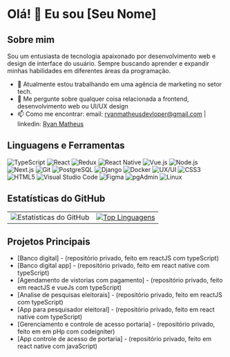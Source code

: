 # Olá! 👋 Eu sou [Seu Nome]

## Sobre mim
Sou um entusiasta de tecnologia apaixonado por desenvolvimento web e design de interface do usuário. Sempre buscando aprender e expandir minhas habilidades em diferentes áreas da programação.

- 🔭 Atualmente estou trabalhando em uma agência de marketing no setor tech.
- 💬 Me pergunte sobre qualquer coisa relacionada a frontend, desenvolvimento web ou UI/UX design
- 📫 Como me encontrar: email: ryanmatheusdevloper@gmail.com | linkedin: [Ryan Matheus](https://www.linkedin.com/in/ryan-matheus-santana-ba7589212/)


## Linguagens e Ferramentas
![TypeScript](https://img.shields.io/badge/-TypeScript-3178C6?style=flat-square&logo=typescript&logoColor=white)
![React](https://img.shields.io/badge/-React-61DAFB?style=flat-square&logo=react&logoColor=black)
![Redux](https://img.shields.io/badge/-Redux-764ABC?style=flat-square&logo=redux&logoColor=white)
![React Native](https://img.shields.io/badge/-React_Native-61DAFB?style=flat-square&logo=react&logoColor=black)
![Vue.js](https://img.shields.io/badge/-Vue.js-4FC08D?style=flat-square&logo=vue.js&logoColor=white)
![Node.js](https://img.shields.io/badge/-Node.js-339933?style=flat-square&logo=node.js&logoColor=white)
![Next.js](https://img.shields.io/badge/-Next.js-000000?style=flat-square&logo=next.js&logoColor=white)
![Git](https://img.shields.io/badge/-Git-F05032?style=flat-square&logo=git&logoColor=white)
![PostgreSQL](https://img.shields.io/badge/-PostgreSQL-336791?style=flat-square&logo=postgresql&logoColor=white)
![Django](https://img.shields.io/badge/-Django-092E20?style=flat-square&logo=django&logoColor=white)
![Docker](https://img.shields.io/badge/-Docker-2496ED?style=flat-square&logo=docker&logoColor=white)
![UX/UI](https://img.shields.io/badge/-UX/UI-FF69B4?style=flat-square)
![CSS3](https://img.shields.io/badge/-CSS3-1572B6?style=flat-square&logo=css3&logoColor=white)
![HTML5](https://img.shields.io/badge/-HTML5-E34F26?style=flat-square&logo=html5&logoColor=white)
![Visual Studio Code](https://img.shields.io/badge/-Visual_Studio_Code-007ACC?style=flat-square&logo=visual-studio-code&logoColor=white)
![Figma](https://img.shields.io/badge/-Figma-F24E1E?style=flat-square&logo=figma&logoColor=white)
![pgAdmin](https://img.shields.io/badge/-pgAdmin-336791?style=flat-square&logo=postgresql&logoColor=white)
![Linux](https://img.shields.io/badge/-Linux-FCC624?style=flat-square&logo=linux&logoColor=black)

## Estatísticas do GitHub
<table>
  <tr>
    <td valign="top"><img src="https://github-readme-stats.vercel.app/api?username=Ryan-Matheus13&show_icons=true&theme=radical" alt="Estatísticas do GitHub"/></td>
    <td valign="top"><a href="https://github.com/Ryan-Matheus13"><img src="https://github-readme-stats.vercel.app/api/top-langs/?username=Ryan-Matheus13&layout=compact&theme=dark" alt="Top Linguagens"/></a></td>
  </tr>
</table>


## Projetos Principais
- [Banco digital] - (repositório privado, feito em reactJS com typeScript)
- [Banco digital app] - (repositório privado, feito em react native com typeScript)
- [Agendamento de vistorias com pagamento] - (repositório privado, feito em reactJS e vueJs com typeScript)
- [Analise de pesquisas eleitorais] - (repositório privado, feito em reactJS com typeScript)
- [App para pesquisador eleitoral] - (repositório privado, feito em react native com typeScript)
- [Gerenciamento e controle de acesso portaria] - (repositório privado, feito em em pHp com codeigniter)
- [App controle de acesso de portaria] - (repositório privado, feito em react native com javaScript)
